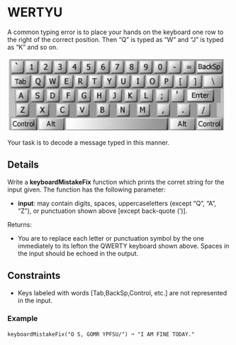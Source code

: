# WERTYU

A common typing error is to place your hands on the keyboard one row to the right of the correct position. Then “Q” is typed as “W” and “J” is typed as “K” and so on.

<p align="left">
  <img src="../../assets/keyboard.png" alt="Keyboard">
</p>

Your task is to decode a message typed in this manner.

## Details

Write a **keyboardMistakeFix** function which prints the corret string for the input given. 
The function has the following parameter:
- **input**: may contain digits, spaces, uppercaseletters (except “Q”, “A”, “Z”), or punctuation shown above [except back-quote (‘)]. 

Returns:
- You are to replace each letter or punctuation symbol by the one immediately to its lefton the QWERTY keyboard shown above. Spaces in the input should be echoed in the output.

## Constraints
- Keys labeled with words [Tab,BackSp,Control, etc.] are not represented in the input.


### Example
```text
keyboardMistakeFix("O S, GOMR YPFSU/") ➞ "I AM FINE TODAY."
```
